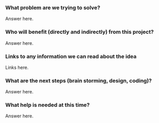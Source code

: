 ### What problem are we trying to solve?

Answer here.

### Who will benefit (directly and indirectly) from this project?

Answer here.

### Links to any information we can read about the idea

Links here.

### What are the next steps (brain storming, design, coding)? 

Answer here.

### What help is needed at this time?

Answer here.
